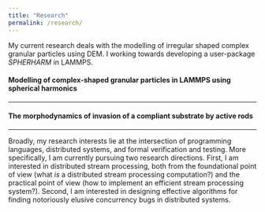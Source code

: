 ```yaml
---
title: "Research"
permalink: /research/
---
```




My current research deals with the modelling of irregular shaped complex granular particles using DEM. I working towards developing a user-package <em> SPHERHARM </em> in LAMMPS.  

<h4> Modelling of complex-shaped granular particles in LAMMPS using spherical harmonics </h4>
<hr>
 
<h4> The morphodynamics of invasion of a compliant substrate by active rods </h4>
<hr>


Broadly, my research interests lie at the intersection of
programming languages, distributed systems, and formal verification and testing.
More specifically, I am currently pursuing two research directions. First,
I am interested in distributed stream processing, both from the foundational
point of view (what <em>is</em> a distributed stream processing computation?) and the practical point of view (how to implement an efficient stream processing
system?). Second, I am interested in designing effective algorithms for finding
notoriously elusive concurrency bugs in distributed systems.
